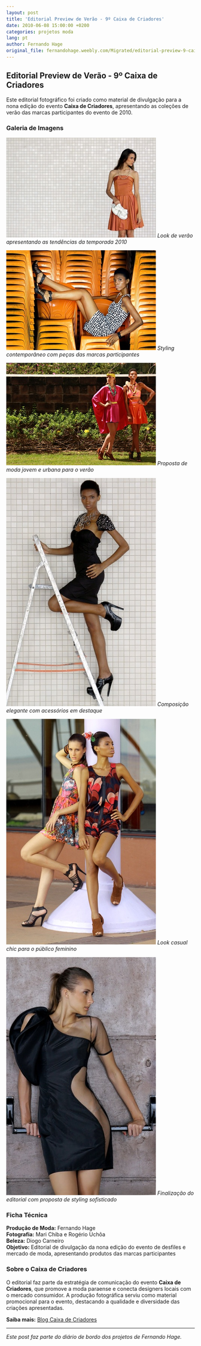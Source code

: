 ```yaml
---
layout: post
title: 'Editorial Preview de Verão - 9º Caixa de Criadores'
date: 2010-06-08 15:00:00 +0200
categories: projetos moda
lang: pt
author: Fernando Hage
original_file: fernandohage.weebly.com/Migrated/editorial-preview-9-caixa-de-criadores.html
---
```


## Editorial Preview de Verão - 9º Caixa de Criadores

Este editorial fotográfico foi criado como material de divulgação para a nona edição do evento **Caixa de Criadores**, apresentando as coleções de verão das marcas participantes do evento de 2010.

### Galeria de Imagens

![Editorial Preview de Verão - Look 1](/assets/images/editorial-preview-de-verao-9o-caixa-de-criadores-01.jpg)
*Look de verão apresentando as tendências da temporada 2010*

![Editorial Preview de Verão - Look 2](/assets/images/editorial-preview-de-verao-9o-caixa-de-criadores-02.jpg)
*Styling contemporâneo com peças das marcas participantes*

![Editorial Preview de Verão - Look 3](/assets/images/editorial-preview-de-verao-9o-caixa-de-criadores-03.jpg)
*Proposta de moda jovem e urbana para o verão*

![Editorial Preview de Verão - Look 4](/assets/images/editorial-preview-de-verao-9o-caixa-de-criadores-04.jpg)
*Composição elegante com acessórios em destaque*

![Editorial Preview de Verão - Look 5](/assets/images/editorial-preview-de-verao-9o-caixa-de-criadores-05.jpg)
*Look casual chic para o público feminino*

![Editorial Preview de Verão - Look 6](/assets/images/editorial-preview-de-verao-9o-caixa-de-criadores-06.jpg)
*Finalização do editorial com proposta de styling sofisticado*

### Ficha Técnica

**Produção de Moda:** Fernando Hage  
**Fotografia:** Mari Chiba e Rogério Uchôa  
**Beleza:** Diogo Carneiro  
**Objetivo:** Editorial de divulgação da nona edição do evento de desfiles e mercado de moda, apresentando produtos das marcas participantes

### Sobre o Caixa de Criadores

O editorial faz parte da estratégia de comunicação do evento **Caixa de Criadores**, que promove a moda paraense e conecta designers locais com o mercado consumidor. A produção fotográfica serviu como material promocional para o evento, destacando a qualidade e diversidade das criações apresentadas.

**Saiba mais:** [Blog Caixa de Criadores](http://caixadecriadores.blogspot.com.br/2010/06/preview-de-verao.html)

---

*Este post faz parte do diário de bordo dos projetos de Fernando Hage.*
